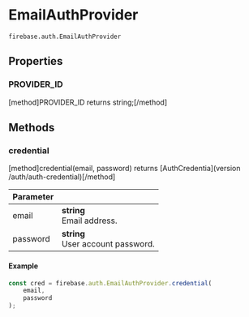 # EmailAuthProvider

```
firebase.auth.EmailAuthProvider
```

## Properties

### PROVIDER_ID
[method]PROVIDER_ID returns string;[/method]

## Methods

### credential
[method]credential(email, password) returns [AuthCredentia](version /auth/auth-credential)[/method]

| Parameter |         |
| --------- | ------- |
| email  | **string** <br /> Email address. |
| password  | **string** <br /> User account password. |

#### Example

```js
const cred = firebase.auth.EmailAuthProvider.credential(
    email,
    password
);
```
